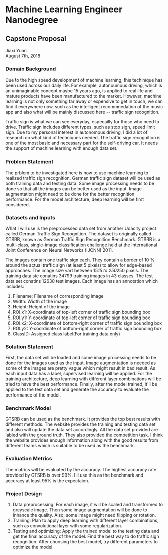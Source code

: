# Machine Learning Engineer Nanodegree
## Capstone Proposal
Jiaxi Yuan  
August 7th, 2018

### Domain Background

Due to the high speed development of machine learning, this techinique has been used across our daily life. For example, autonoumous driving, which is an unimaginable concept maybe 15 years ago, is applied to real life and mature products have been manufactured to the market. However, machine learning is not only something far away or expensive to get in touch, we can find it everywhere now, such as the intelligent recommnedation of the music app and also what will be mainly discussed here -- traffic sign recognition.

Traffic sign is what we can see everyday, especailly for those who need to drive. Traffic sign includes different types, such as stop sign, speed limit sign. Due to my personal interest in autonomous driving, I did a lot of research on what kind of techniques needed. The traffic sign recognition is one of the most basic and necessary part for the self-driving car. It needs the support of machine learning with enough data set.

### Problem Statement

The prblem to be investigated here is how to use machine learning to realized traffic sign recognition. German traffic sign dataset will be used as both training data and testing data. Some image processing needs to be done so that all the images can be better used as the input. Image augmentation might need to be done for the better recognition performance. For the model architecture, deep learning will be first considered.

### Datasets and Inputs

What I will use is the preprocessed data set from another Udacity project called German Traffic Sign Recognition. The dataset is originally called GTSRB, known as German Traffic Sign Recognition Benchmark. GTSRB is a multi-class, single-image classification challenge held at the International Joint Conference on Neural Networks (IJCNN) 2011. 

The images contain one traffic sign each. They contain a border of 10 % around the actual traffic sign (at least 5 pixels) to allow for edge-based approaches. The image size vart between 15*15 to 250*250 pixels. The training data ste conatins 34799 training images in 43 classes. The test data set conatins 12630 test images. Each image has an annotation which includes:
1. Filename: Filename of corresponding image
2. Width: Width of the image
3. Height: Height of the image
4. ROI.x1: X-coordinate of top-left corner of traffic sign bounding box
5. ROI.y1: Y-coordinate of top-left corner of traffic sign bounding box
6. ROI.x2: X-coordinate of bottom-right corner of traffic sign bounding box
7. ROI.y2: Y-coordinate of bottom-right corner of traffic sign bounding box
8. ClassID: Assigned class label(For training data only)

### Solution Statement

First, the data set will be loaded and some image processing needs to be done for the images used as the input. Image augmentation is needed as some of the images are pretty vague which might result in bad result. As each input data has a label, supervised learning will be applied. For the training architecture, deep learning with different layer combinations will be tried to have the best performance. Finally, after the model trained, it'll be applied to the test data set and generate the accuracy to evaluate the performance of the model.

### Benchmark Model

GTSRB can be used as the benchmark. It provides the top best results with different methods. The website provides the training and testing data set and also will update the data set accordingly. All the data set provided are labled with the ground truth. They also provided the competition task. I think the website provides enough information along with the good results from different teams which is suitable to be used as the benchmark.

### Evaluation Metrics

The matrics will be evaluated by the accuracy. The highest accuracy rate provided by GTSRB is over 99%. I'll use this as the benchmark and accuracy at least 95% is the expectaion.

### Project Design

1. Data preprocessing: For each image, it will be scaled and transformed to greyscale image. Then some image augmentation will be done to inhance the quality. Also, some image might need flipping or rotation.
2. Training: Plan to apply deep learning with different layer combinations, such as convolutional layer with some regularization.
3. Testing and optimizing: Apply the trained model to the testing data and get the final accuracy of the model. Find the best way to do traffic sign recognition. After choosing the best model, try different parameters to optimize the model.
